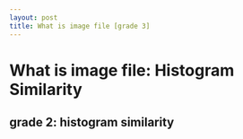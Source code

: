 ```yaml
---
layout: post
title: What is image file [grade 3]
---
```


# What is image file: Histogram Similarity

## grade 2: histogram similarity

